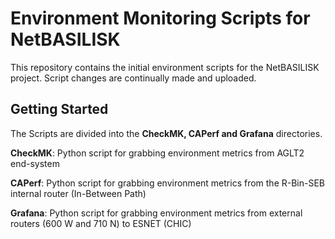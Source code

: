 #  Environment Monitoring Scripts for NetBASILISK 
This repository contains the initial environment scripts for the NetBASILISK project. Script changes are continually made and uploaded. 

## Getting Started
The Scripts are divided into the **CheckMK, CAPerf and Grafana** directories. 

**CheckMK**: Python script for grabbing environment metrics from AGLT2 end-system 

**CAPerf**: Python script for grabbing environment metrics from the R-Bin-SEB internal router (In-Between Path) 

**Grafana**: Python script for grabbing environment metrics from external routers (600 W and 710 N) to ESNET (CHIC)
